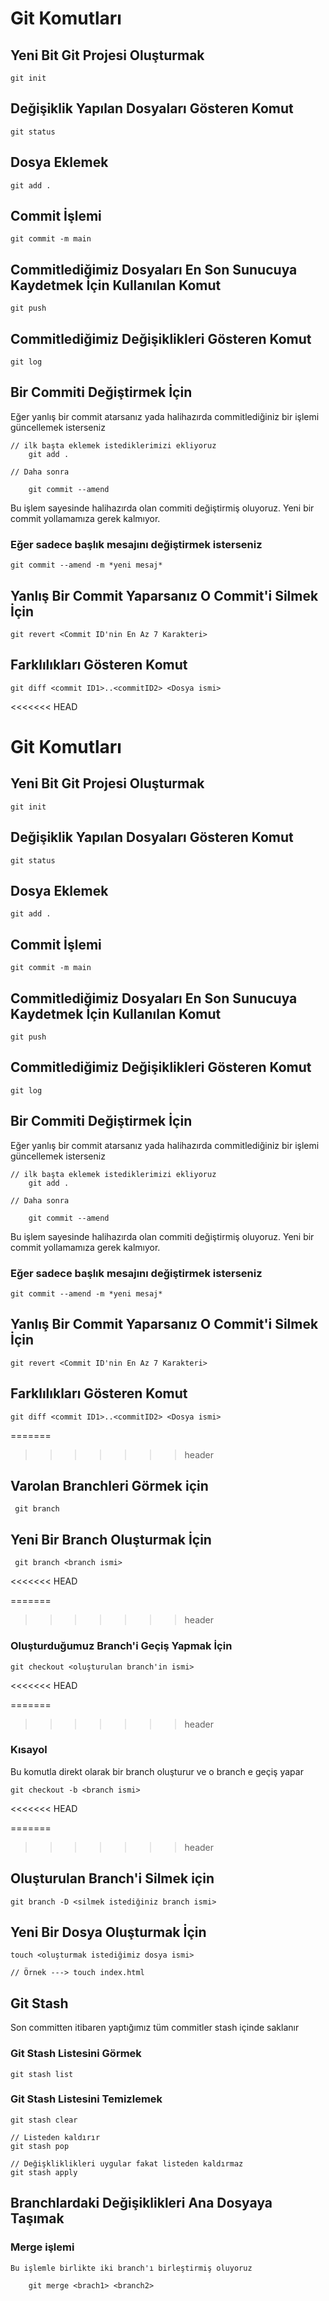 # Git Komutları

## Yeni Bit Git Projesi Oluşturmak

```
git init
```

## Değişiklik Yapılan Dosyaları Gösteren Komut

```
git status
```

## Dosya Eklemek


```
git add .
```


## Commit İşlemi

```
git commit -m main
```


## Commitlediğimiz Dosyaları En Son Sunucuya Kaydetmek İçin Kullanılan Komut

```
git push
```

## Commitlediğimiz Değişiklikleri Gösteren Komut

```
git log
```

## Bir Commiti Değiştirmek İçin

Eğer yanlış bir commit atarsanız yada halihazırda commitlediğiniz bir işlemi
güncellemek isterseniz

```
// ilk başta eklemek istediklerimizi ekliyoruz
    git add . 

// Daha sonra 

    git commit --amend
```
Bu işlem sayesinde halihazırda olan commiti değiştirmiş oluyoruz. Yeni bir commit yollamamıza 
gerek kalmıyor.

### Eğer sadece başlık mesajını değiştirmek isterseniz

    git commit --amend -m *yeni mesaj*


## Yanlış Bir Commit Yaparsanız O Commit'i Silmek İçin

```
git revert <Commit ID'nin En Az 7 Karakteri>
```

## Farklılıkları Gösteren Komut

```
git diff <commit ID1>..<commitID2> <Dosya ismi>
```
<<<<<<< HEAD

# Git Komutları

## Yeni Bit Git Projesi Oluşturmak

```
git init
```

## Değişiklik Yapılan Dosyaları Gösteren Komut

```
git status
```

## Dosya Eklemek

```
git add .
```

## Commit İşlemi

```
git commit -m main
```

## Commitlediğimiz Dosyaları En Son Sunucuya Kaydetmek İçin Kullanılan Komut

```
git push
```

## Commitlediğimiz Değişiklikleri Gösteren Komut

```
git log
```

## Bir Commiti Değiştirmek İçin

Eğer yanlış bir commit atarsanız yada halihazırda commitlediğiniz bir işlemi
güncellemek isterseniz

```
// ilk başta eklemek istediklerimizi ekliyoruz
    git add . 

// Daha sonra 

    git commit --amend
```

Bu işlem sayesinde halihazırda olan commiti değiştirmiş oluyoruz. Yeni bir commit yollamamıza
gerek kalmıyor.

### Eğer sadece başlık mesajını değiştirmek isterseniz

    git commit --amend -m *yeni mesaj*

## Yanlış Bir Commit Yaparsanız O Commit'i Silmek İçin

```
git revert <Commit ID'nin En Az 7 Karakteri>
```

## Farklılıkları Gösteren Komut

```
git diff <commit ID1>..<commitID2> <Dosya ismi>
```

=======
>>>>>>> header
## Varolan Branchleri Görmek için

```
 git branch
```

## Yeni Bir Branch Oluşturmak İçin

```
 git branch <branch ismi>
```
<<<<<<< HEAD

=======
>>>>>>> header
### Oluşturduğumuz Branch'i Geçiş Yapmak İçin

```
git checkout <oluşturulan branch'in ismi>
```
<<<<<<< HEAD

=======
>>>>>>> header
### Kısayol

Bu komutla direkt olarak bir branch oluşturur ve o branch e geçiş yapar

```
git checkout -b <branch ismi>
```
<<<<<<< HEAD

=======
>>>>>>> header
## Oluşturulan Branch'i Silmek için

```
git branch -D <silmek istediğiniz branch ismi>
```

## Yeni Bir Dosya Oluşturmak İçin

```
touch <oluşturmak istediğimiz dosya ismi>

// Örnek ---> touch index.html
```

## Git Stash

Son committen itibaren yaptığımız tüm commitler stash içinde saklanır

### Git Stash Listesini Görmek

```
git stash list
```

### Git Stash Listesini Temizlemek

```
git stash clear
```

```
// Listeden kaldırır
git stash pop
```

```
// Değişkliklikleri uygular fakat listeden kaldırmaz
git stash apply 
```
## Branchlardaki Değişiklikleri Ana Dosyaya Taşımak

### Merge işlemi
    Bu işlemle birlikte iki branch'ı birleştirmiş oluyoruz

```
    git merge <brach1> <branch2>
```
```
